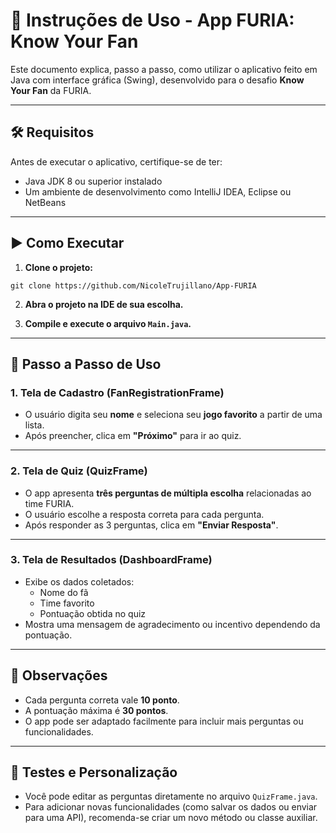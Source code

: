 
# 📖 Instruções de Uso - App FURIA: Know Your Fan

Este documento explica, passo a passo, como utilizar o aplicativo feito em Java com interface gráfica (Swing), desenvolvido para o desafio **Know Your Fan** da FURIA.

---

## 🛠️ Requisitos

Antes de executar o aplicativo, certifique-se de ter:

- Java JDK 8 ou superior instalado  
- Um ambiente de desenvolvimento como IntelliJ IDEA, Eclipse ou NetBeans

---

## ▶️ Como Executar

1. **Clone o projeto:**

```
git clone https://github.com/NicoleTrujillano/App-FURIA
```

2. **Abra o projeto na IDE de sua escolha.**

3. **Compile e execute o arquivo `Main.java`.**

---

## 👣 Passo a Passo de Uso

### 1. Tela de Cadastro (FanRegistrationFrame)

- O usuário digita seu **nome** e seleciona seu **jogo favorito** a partir de uma lista.  
- Após preencher, clica em **"Próximo"** para ir ao quiz.

---

### 2. Tela de Quiz (QuizFrame)

- O app apresenta **três perguntas de múltipla escolha** relacionadas ao time FURIA.  
- O usuário escolhe a resposta correta para cada pergunta.  
- Após responder as 3 perguntas, clica em **"Enviar Resposta"**.

---

### 3. Tela de Resultados (DashboardFrame)

- Exibe os dados coletados:
  - Nome do fã  
  - Time favorito  
  - Pontuação obtida no quiz  
- Mostra uma mensagem de agradecimento ou incentivo dependendo da pontuação.

---

## 🧠 Observações

- Cada pergunta correta vale **10 ponto**.  
- A pontuação máxima é **30 pontos**.  
- O app pode ser adaptado facilmente para incluir mais perguntas ou funcionalidades.

---

## 🧪 Testes e Personalização

- Você pode editar as perguntas diretamente no arquivo `QuizFrame.java`.  
- Para adicionar novas funcionalidades (como salvar os dados ou enviar para uma API), recomenda-se criar um novo método ou classe auxiliar.

